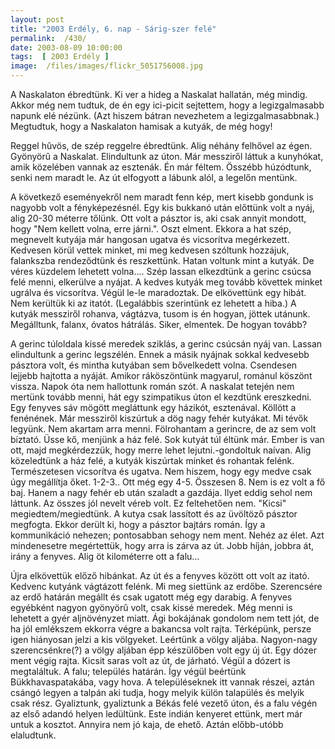 ```yaml
---
layout: post
title: "2003 Erdély, 6. nap - Sárig-szer felé"
permalink:  /430/ 
date: 2003-08-09 10:00:00
tags:  [ 2003 Erdély ] 
image:  /files/images/flickr_5051756008.jpg 
---
```

A Naskalaton ébredtünk. Ki ver a hideg a Naskalat hallatán, még mindig. Akkor még nem tudtuk, de én egy ici-picit sejtettem, hogy a legizgalmasabb napunk elé nézünk. (Azt hiszem bátran nevezhetem a legizgalmasabbnak.) Megtudtuk, hogy a Naskalaton hamisak a kutyák, de még hogy!

Reggel hûvös, de szép reggelre ébredtünk. Alig néhány felhővel az égen. Gyönyörû a Naskalat. Elindultunk az úton. Már messziről láttuk a kunyhókat, amik közelében vannak az esztenák. Én már féltem. Összébb húzódtunk, senki nem maradt le. Az út elfogyott a lábunk alól, a legelőn mentünk.

A következő eseményekről nem maradt fenn kép, mert kisebb gondunk is nagyobb volt a fényképezésnél. Egy kis bukkanó után előttünk volt a nyáj, alig 20-30 méterre tőlünk. Ott volt a pásztor is, aki csak annyit mondott, hogy "Nem kellett volna, erre járni.". Oszt elment. Ekkora a hat szép, megnevelt kutyája már hangosan ugatva és vicsorítva megérkezett. Kedvesen körül vettek minket, mi meg kedvesen szóltunk hozzájuk, falankszba rendeződtünk és reszkettünk. Hatan voltunk mint a kutyák. De véres küzdelem lehetett volna.... Szép lassan elkezdtünk a gerinc csúcsa felé menni, elkerülve a nyájat. A kedves kutyák meg tovább követtek minket ugrálva és vicsorítva. Végül le-le maradoztak. De elkövettünk egy hibát. Nem kerültük ki az itatót. (Legalábbis szerintünk ez lehetett a hiba.) A kutyák messziről rohanva, vágtázva, tusom is én hogyan, jöttek utánunk. Megálltunk, falanx, óvatos hátrálás. Siker, elmentek. De hogyan tovább?

A gerinc túloldala kissé meredek sziklás, a gerinc csúcsán nyáj van. Lassan elindultunk a gerinc legszélén. Ennek a másik nyájnak sokkal kedvesebb pásztora volt, és mintha kutyában sem bővelkedett volna. Csendesen lejjebb hajtotta a nyáját. Amikor ráköszöntünk magyarul, románul köszönt vissza. Napok óta nem hallottunk román szót. A naskalat tetején nem mertünk tovább menni, hát egy szimpatikus úton el kezdtünk ereszkedni. Egy fenyves sáv mögött megláttunk egy házikót, esztenával. Köllött a fenénének. Már messziről kiszúrtuk a dög nagy fehér kutyákat. Mi tévők legyünk. Nem akartam arra menni. Fölrohantam a gerincre, de az sem volt bíztató. Üsse kő, menjünk a ház felé. Sok kutyát túl éltünk már. Ember is van ott, majd megkérdezzük, hogy merre lehet lejutni.-gondoltuk naívan. Alig közeledtünk a ház felé, a kutyák kiszúrtak minket és rohantak felénk. Természetesen vicsorítva és ugatva. Nem hiszem, hogy egy medve csak úgy megállítja őket. 1-2-3.. Ott még egy 4-5. Összesen 8. Nem is ez volt a fő baj. Hanem a nagy fehér eb után szaladt a gazdája. Ilyet eddig sehol nem láttunk. Az összes jól nevelt véreb volt. Ez feltehetően nem. "Kicsi" megiedtem/megiedtünk. A kutya csak lassított és az üvöltöző pásztor megfogta. Ekkor derült ki, hogy a pásztor bajtárs román. Így a kommunikáció nehezen; pontosabban sehogy nem ment. Nehéz az élet. Azt mindenesetre megértettük, hogy arra is zárva az út. Jobb híján, jobbra át, irány a fenyves.&nbsp;Alig öt kilométerre ott a falu...&nbsp;

Újra elkövettük előző hibánkat. Az út és a fenyves között ott volt az itató. Kedvenc kutyánk vágtázott felénk. Mi meg siettünk az erdőbe. Szerencsére az erdő határán megállt és csak ugatott még egy darabig. A fenyves egyébként nagyon gyönyörû volt, csak kissé meredek. Még menni is lehetett a gyér aljnövényzet miatt. Ági bokájának gondolom nem tett jót, de ha jól emlékszem ekkorra végre a bakancsa volt rajta. Térképünk, persze igen hiányosan jelzi a kis völgyeket. Leértünk a völgy aljába. Nagyon-nagy szerencsénkre(?) a völgy aljában épp készülőben volt egy új út. Egy dózer ment végig rajta. Kicsit saras volt az út, de járható. Végül a dózert is megtaláltuk. A falu; település határán. Így végül beértünk Bükkhavaspatakába, vagy hova. A településeknek itt vannak részei, aztán csángó legyen a talpán aki tudja, hogy melyik külön talapülés és melyik csak rész. Gyaliztunk, gyaliztunk a Békás felé vezető úton, és a falu végén az első adandó helyen ledültünk. Este indián kenyeret ettünk, mert már untuk a kosztot. Annyira nem jó kaja, de ehető. Aztán előbb-utóbb elaludtunk.

